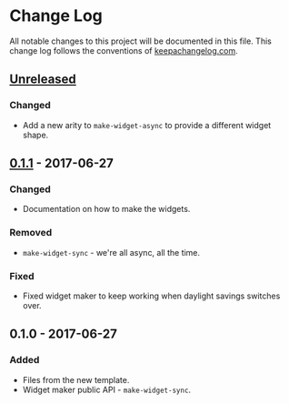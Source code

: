 # Change Log
All notable changes to this project will be documented in this file. This change log follows the conventions of [keepachangelog.com](http://keepachangelog.com/).

## [Unreleased]
### Changed
- Add a new arity to `make-widget-async` to provide a different widget shape.

## [0.1.1] - 2017-06-27
### Changed
- Documentation on how to make the widgets.

### Removed
- `make-widget-sync` - we're all async, all the time.

### Fixed
- Fixed widget maker to keep working when daylight savings switches over.

## 0.1.0 - 2017-06-27
### Added
- Files from the new template.
- Widget maker public API - `make-widget-sync`.

[Unreleased]: https://github.com/your-name/file-chan-writer/compare/0.1.1...HEAD
[0.1.1]: https://github.com/your-name/file-chan-writer/compare/0.1.0...0.1.1
